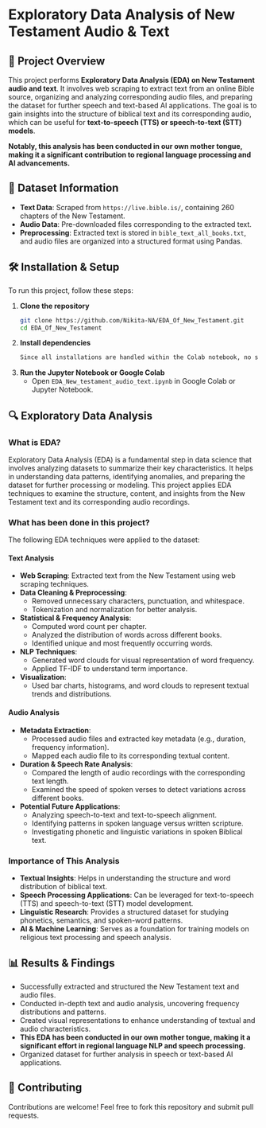 # Exploratory Data Analysis of New Testament Audio & Text

## 📌 Project Overview

This project performs **Exploratory Data Analysis (EDA) on New Testament audio and text**. It involves web scraping to extract text from an online Bible source, organizing and analyzing corresponding audio files, and preparing the dataset for further speech and text-based AI applications. The goal is to gain insights into the structure of biblical text and its corresponding audio, which can be useful for **text-to-speech (TTS) or speech-to-text (STT) models**.

**Notably, this analysis has been conducted in our own mother tongue, making it a significant contribution to regional language processing and AI advancements.**

## 📂 Dataset Information

- **Text Data**: Scraped from `https://live.bible.is/`, containing 260 chapters of the New Testament.
- **Audio Data**: Pre-downloaded files corresponding to the extracted text.
- **Preprocessing**: Extracted text is stored in `bible_text_all_books.txt`, and audio files are organized into a structured format using Pandas.

## 🛠️ Installation & Setup

To run this project, follow these steps:

1. **Clone the repository**
   ```sh
   git clone https://github.com/Nikita-NA/EDA_Of_New_Testament.git
   cd EDA_Of_New_Testament
   ```
2. **Install dependencies**
   ```sh
   Since all installations are handled within the Colab notebook, no separate requirements.txt file is needed.
   ```
3. **Run the Jupyter Notebook or Google Colab**
   - Open `EDA_New_testament_audio_text.ipynb` in Google Colab or Jupyter Notebook.

## 🔍 Exploratory Data Analysis

### What is EDA?

Exploratory Data Analysis (EDA) is a fundamental step in data science that involves analyzing datasets to summarize their key characteristics. It helps in understanding data patterns, identifying anomalies, and preparing the dataset for further processing or modeling. This project applies EDA techniques to examine the structure, content, and insights from the New Testament text and its corresponding audio recordings.

### What has been done in this project?

The following EDA techniques were applied to the dataset:

#### **Text Analysis**

- **Web Scraping**: Extracted text from the New Testament using web scraping techniques.
- **Data Cleaning & Preprocessing**:
  - Removed unnecessary characters, punctuation, and whitespace.
  - Tokenization and normalization for better analysis.
- **Statistical & Frequency Analysis**:
  - Computed word count per chapter.
  - Analyzed the distribution of words across different books.
  - Identified unique and most frequently occurring words.
- **NLP Techniques**:
  - Generated word clouds for visual representation of word frequency.
  - Applied TF-IDF to understand term importance.
- **Visualization**:
  - Used bar charts, histograms, and word clouds to represent textual trends and distributions.

#### **Audio Analysis**

- **Metadata Extraction**:
  - Processed audio files and extracted key metadata (e.g., duration, frequency information).
  - Mapped each audio file to its corresponding textual content.
- **Duration & Speech Rate Analysis**:
  - Compared the length of audio recordings with the corresponding text length.
  - Examined the speed of spoken verses to detect variations across different books.
- **Potential Future Applications**:
  - Analyzing speech-to-text and text-to-speech alignment.
  - Identifying patterns in spoken language versus written scripture.
  - Investigating phonetic and linguistic variations in spoken Biblical text.

### Importance of This Analysis

- **Textual Insights**: Helps in understanding the structure and word distribution of biblical text.
- **Speech Processing Applications**: Can be leveraged for text-to-speech (TTS) and speech-to-text (STT) model development.
- **Linguistic Research**: Provides a structured dataset for studying phonetics, semantics, and spoken-word patterns.
- **AI & Machine Learning**: Serves as a foundation for training models on religious text processing and speech analysis.

## 📊 Results & Findings

- Successfully extracted and structured the New Testament text and audio files.
- Conducted in-depth text and audio analysis, uncovering frequency distributions and patterns.
- Created visual representations to enhance understanding of textual and audio characteristics.
- **This EDA has been conducted in our own mother tongue, making it a significant effort in regional language NLP and speech processing.**
- Organized dataset for further analysis in speech or text-based AI applications.

## 🤝 Contributing

Contributions are welcome! Feel free to fork this repository and submit pull requests.

